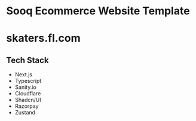 # Sooq Ecommerce Website Template

# skaters.fl.com

## Tech Stack
- Next.js
- Typescript
- Sanity.io
- Cloudflare
- Shadcn/UI
- Razorpay
- Zustand

